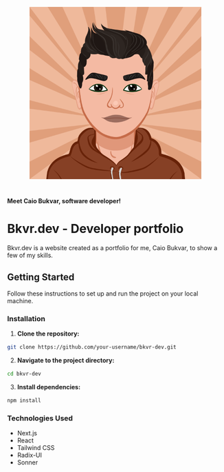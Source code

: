 <p align="center">
<img src="./public/AvatarMaker.svg" alt="Alt Text" width="400" height="400" />
</p>

# <p align='center'>

**Meet Caio Bukvar, software developer!**

</p>

</div>

# Bkvr.dev - Developer portfolio

Bkvr.dev is a website created as a portfolio for me, Caio Bukvar, to show a few of my skills.

## Getting Started

Follow these instructions to set up and run the project on your local machine.

### Installation

1. **Clone the repository:**

```bash
git clone https://github.com/your-username/bkvr-dev.git
```

2. **Navigate to the project directory:**

```bash
cd bkvr-dev
```

3. **Install dependencies:**

```bash
npm install
```

### Technologies Used

- Next.js
- React
- Tailwind CSS
- Radix-UI
- Sonner
